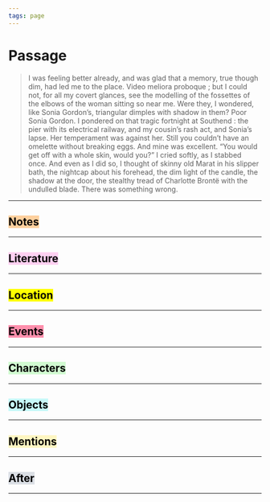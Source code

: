 ```yaml
---
tags: page
---
```


# Passage
> I was feeling better already, and was glad that a memory, true though dim, had led me to the place. Video meliora proboque ; but I could not, for all my covert glances, see the modelling of the fossettes of the elbows of the woman sitting so near me. Were they, I wondered, like Sonia Gordon’s, triangular dimples with shadow in them? Poor Sonia Gordon. I pondered on that tragic fortnight at Southend : the pier with its electrical railway, and my cousin’s rash act, and Sonia’s lapse. Her temperament was against her. Still you couldn’t have an omelette without breaking eggs. And mine was excellent. “You would get off with a whole skin, would you?” I cried softly, as I stabbed once. And even as I did so, I thought of skinny old Marat in his slipper bath, the nightcap about his forehead, the dim light of the candle, the shadow at the door, the stealthy tread of Charlotte Brontë with the undulled blade. There was something wrong.
---
## <mark style="background: #FFB86CA6;">Notes</mark>
---


## <mark style="background: #FFB8EBA6;">Literature</mark>
---

## <mark class="hltr-purple">Location</mark>
---

## <mark style="background: #FF5582A6;">Events</mark>
---

## <mark style="background: #BBFABBA6;">Characters</mark>
---

## <mark style="background: #ABF7F7A6;">Objects</mark>
---

## <mark style="background: #FFF3A3A6;">Mentions</mark>
---

## <mark style="background: #CACFD9A6;">After</mark>
---